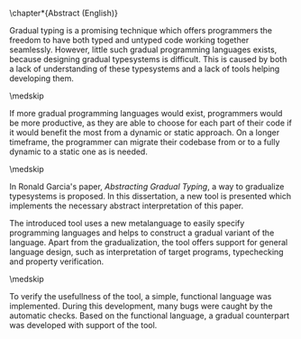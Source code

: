 
\chapter*{Abstract (English)}

Gradual typing is a promising technique which offers programmers the freedom to have both typed and untyped code working together seamlessly. 
However, little such gradual programming languages exists, because designing gradual typesystems is difficult. This is caused by both a lack of understanding of these typesystems and a lack of tools helping developing them. 

\medskip

If more gradual programming languages would exist, programmers would be more productive, as they are able to choose for each part of their code if it would benefit the most from a dynamic or static approach. On a longer timeframe, the programmer can migrate their codebase from or to a fully dynamic to a static one as is needed.


\medskip

In Ronald Garcia's paper, _Abstracting Gradual Typing_, a way to gradualize typesystems is proposed. In this dissertation, a new tool is presented which implements the necessary abstract interpretation of this paper.

The introduced tool uses a new metalanguage to easily specify programming languages and helps to construct a gradual variant of the language. Apart from the gradualization, the tool offers support for general language design, such as interpretation of target programs, typechecking and property verification.

\medskip

To verify the usefullness of the tool, a simple, functional language was implemented. During this development, many bugs were caught by the automatic checks.
Based on the functional language, a gradual counterpart was developed with support of the tool.
